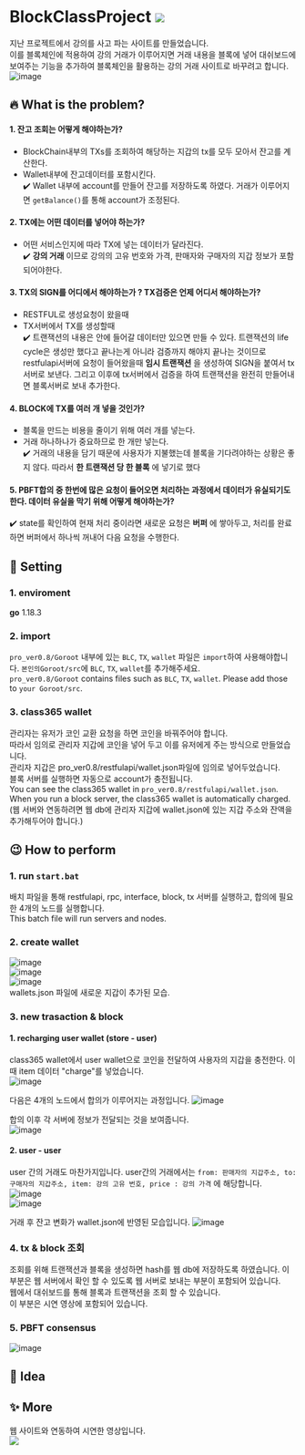 # BlockClassProject <a href="https://www.youtube.com/watch?v=ZxV86RR2kP8&t=1s"> <img src="https://img.shields.io/badge/YouTube-FF0000?style=flat-square&logo=YouTube&logoColor=white"/></a>

지난 프로젝트에서 강의를 사고 파는 사이트를 만들었습니다.   
이를 블록체인에 적용하여 강의 거래가 이루어지면 거래 내용을 블록에 넣어 대쉬보드에 보여주는 기능을 추가하여 블록체인을 활용하는 강의 거래 사이트로 바꾸려고 합니다. 
![image](https://user-images.githubusercontent.com/61136630/192709044-edb49a90-4722-409f-a33f-0c32de7f6ab3.png)

## :fire: What is the problem?
#### 1. 잔고 조회는 어떻게 해야하는가? 
  - BlockChain내부의 TXs를 조회하여 해당하는 지갑의 tx를 모두 모아서 잔고를 계산한다.  
  - Wallet내부에 잔고데이터를 포함시킨다.   
   :heavy_check_mark: Wallet 내부에 account를 만들어 잔고를 저장하도록 하였다. 거래가 이루어지면 `getBalance()`를 통해 account가 조정된다.

#### 2. TX에는 어떤 데이터를 넣어야 하는가? 
  - 어떤 서비스인지에 따라 TX에 넣는 데이터가 달라진다.   
  :heavy_check_mark: **강의 거래** 이므로 강의의 고유 번호와 가격, 판매자와 구매자의 지갑 정보가 포함되어야한다.
#### 3. TX의 SIGN를 어디에서 해야하는가 ?  TX검증은 언제 어디서 해야하는가?
  - RESTFUL로 생성요청이 왔을때   	
  - TX서버에서 TX를 생성할때    
:heavy_check_mark: 트랜잭션의 내용은 안에 들어갈 데이터만 있으면 만들 수 있다. 트랜잭션의 life cycle은 생성만 했다고 끝나는게 아니라 검증까지 해야지 끝나는 것이므로 restfulapi서버에 요청이 들어왔을때 **임시 트랜잭션** 을 생성하여 SIGN을 붙여서 tx서버로 보낸다. 그리고 이후에 tx서버에서 검증을 하여 트랜잭션을 완전히 만들어내면 블록서버로 보내 추가한다.
#### 4. BLOCK에 TX를 여러 개 넣을 것인가?
  - 블록을 만드는 비용을 줄이기 위해 여러 개를 넣는다. 
  - 거래 하나하나가 중요하므로 한 개만 넣는다.   
:heavy_check_mark: 거래의 내용을 담기 때문에 사용자가 지불했는데 블록을 기다려야하는 상황은 좋지 않다. 따라서 **한 트랜잭션 당 한 블록** 에 넣기로 했다

#### 5. PBFT합의 중 한번에 많은 요청이 들어오면 처리하는 과정에서 데이터가 유실되기도 한다. 데이터 유실을 막기 위해 어떻게 해야하는가?
  :heavy_check_mark: state를 확인하여 현재 처리 중이라면 새로운 요청은 **버퍼** 에 쌓아두고, 처리를 완료하면 버퍼에서 하나씩 꺼내어 다음 요청을 수행한다.


## :hammer: Setting
### 1. enviroment   
**go** 1.18.3   

### 2. import
`pro_ver0.8/Goroot` 내부에 있는 `BLC`, `TX`, `wallet` 파일은 `import`하여 사용해야합니다. `본인의Goroot/src`에 `BLC`, `TX`, `wallet`를 추가해주세요.   
`pro_ver0.8/Goroot` contains files such as `BLC`, `TX`, `wallet`. Please add those to `your Goroot/src`.

### 3. class365 wallet   
관리자는 유저가 코인 교환 요청을 하면 코인을 바꿔주어야 합니다.    
따라서 임의로 관리자 지갑에 코인을 넣어 두고 이를 유저에게 주는 방식으로 만들었습니다.   
관리자 지갑은 pro_ver0.8/restfulapi/wallet.json파일에 임의로 넣어두었습니다.   
블록 서버를 실행하면 자동으로 account가 충전됩니다.   
You can see the class365 wallet in `pro_ver0.8/restfulapi/wallet.json`.   
When you run a block server, the class365 wallet is automatically charged.   
(웹 서버와 연동하려면 웹 db에 관리자 지갑에 wallet.json에 있는 지갑 주소와 잔액을 추가해두어야 합니다.)

## :wink: How to perform
### 1. run `start.bat`    
배치 파일을 통해 restfulapi, rpc, interface, block, tx 서버를 실행하고, 합의에 필요한 4개의 노드를 실행합니다.   
This batch file will run servers and nodes. 

### 2. create wallet
![image](https://user-images.githubusercontent.com/61136630/192698867-cc256dfb-d42a-40dd-ac69-7fb3aa3e4933.png)   
![image](https://user-images.githubusercontent.com/61136630/192698912-a35c4f9d-abfb-45fb-bcd1-5bcfdf35b960.png)    
![image](https://user-images.githubusercontent.com/61136630/192698265-306cce7b-818b-4080-9b6b-c4764cd1e2ac.png)   
wallets.json 파일에 새로운 지갑이 추가된 모습.   

### 3. new trasaction & block   
 #### 1. recharging user wallet (store - user)  
 class365 wallet에서 user wallet으로 코인을 전달하여 사용자의 지갑을 충전한다. 이때 item 데이터 "charge"를 넣었습니다.   
![image](https://user-images.githubusercontent.com/61136630/192734414-df8f5fb6-34f5-4e9f-8963-bbc955d427a4.png)   

다음은 4개의 노드에서 합의가 이루어지는 과정입니다.
![image](https://user-images.githubusercontent.com/61136630/192735004-14635a25-2484-462e-ab7e-985b9ebd7914.png)   

합의 이후 각 서버에 정보가 전달되는 것을 보여줍니다.   
![image](https://user-images.githubusercontent.com/61136630/192735063-4143bd4e-a30c-4d43-94e8-8199aefe5646.png)   

 #### 2. user - user   
 user 간의 거래도 마찬가지입니다. user간의 거래에서는 `from: 판매자의 지갑주소, to: 구매자의 지갑주소, item: 강의 고유 번호, price : 강의 가격` 에 해당합니다.   
![image](https://user-images.githubusercontent.com/61136630/192747099-73e875e0-f6b7-4fda-b1d1-e51ba653fbd7.png)    
![image](https://user-images.githubusercontent.com/61136630/192747439-56f9b605-4306-4b13-9cde-b21ca6026101.png)    

 거래 후 잔고 변화가 wallet.json에 반영된 모습입니다.
![image](https://user-images.githubusercontent.com/61136630/192747720-df68a6cb-77b9-4944-8c94-b15f5ea285d6.png)   

### 4. tx & block 조회   
조회를 위해 트랜잭션과 블록을 생성하면 hash를 웹 db에 저장하도록 하였습니다.
이 부분은 웹 서버에서 확인 할 수 있도록 웹 서버로 보내는 부분이 포함되어 있습니다.   
웹에서 대쉬보드를 통해 블록과 트랜잭션을 조회 할 수 있습니다.   
이 부분은 시연 영상에 포함되어 있습니다.   

### 5. PBFT consensus   
![image](https://user-images.githubusercontent.com/61136630/192787182-b53619c5-eaf0-4d54-bee5-c992c1050ab0.png)

## :gem: Idea


## :sparkles: More 
웹 사이트와 연동하여 시연한 영상입니다.   
<a href="https://www.youtube.com/watch?v=ZxV86RR2kP8&t=1s"> <img src="https://img.shields.io/badge/YouTube-FF0000?style=flat-square&logo=YouTube&logoColor=white"/></a>


